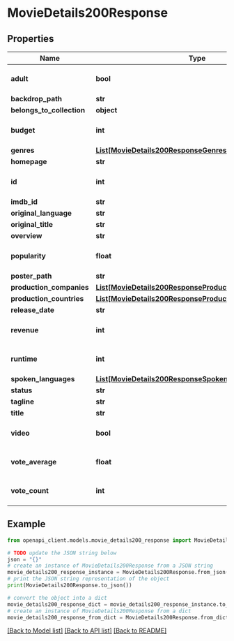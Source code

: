 # MovieDetails200Response


## Properties

Name | Type | Description | Notes
------------ | ------------- | ------------- | -------------
**adult** | **bool** |  | [optional] [default to True]
**backdrop_path** | **str** |  | [optional] 
**belongs_to_collection** | **object** |  | [optional] 
**budget** | **int** |  | [optional] [default to 0]
**genres** | [**List[MovieDetails200ResponseGenresInner]**](MovieDetails200ResponseGenresInner.md) |  | [optional] 
**homepage** | **str** |  | [optional] 
**id** | **int** |  | [optional] [default to 0]
**imdb_id** | **str** |  | [optional] 
**original_language** | **str** |  | [optional] 
**original_title** | **str** |  | [optional] 
**overview** | **str** |  | [optional] 
**popularity** | **float** |  | [optional] [default to 0]
**poster_path** | **str** |  | [optional] 
**production_companies** | [**List[MovieDetails200ResponseProductionCompaniesInner]**](MovieDetails200ResponseProductionCompaniesInner.md) |  | [optional] 
**production_countries** | [**List[MovieDetails200ResponseProductionCountriesInner]**](MovieDetails200ResponseProductionCountriesInner.md) |  | [optional] 
**release_date** | **str** |  | [optional] 
**revenue** | **int** |  | [optional] [default to 0]
**runtime** | **int** |  | [optional] [default to 0]
**spoken_languages** | [**List[MovieDetails200ResponseSpokenLanguagesInner]**](MovieDetails200ResponseSpokenLanguagesInner.md) |  | [optional] 
**status** | **str** |  | [optional] 
**tagline** | **str** |  | [optional] 
**title** | **str** |  | [optional] 
**video** | **bool** |  | [optional] [default to True]
**vote_average** | **float** |  | [optional] [default to 0]
**vote_count** | **int** |  | [optional] [default to 0]

## Example

```python
from openapi_client.models.movie_details200_response import MovieDetails200Response

# TODO update the JSON string below
json = "{}"
# create an instance of MovieDetails200Response from a JSON string
movie_details200_response_instance = MovieDetails200Response.from_json(json)
# print the JSON string representation of the object
print(MovieDetails200Response.to_json())

# convert the object into a dict
movie_details200_response_dict = movie_details200_response_instance.to_dict()
# create an instance of MovieDetails200Response from a dict
movie_details200_response_from_dict = MovieDetails200Response.from_dict(movie_details200_response_dict)
```
[[Back to Model list]](../README.md#documentation-for-models) [[Back to API list]](../README.md#documentation-for-api-endpoints) [[Back to README]](../README.md)


